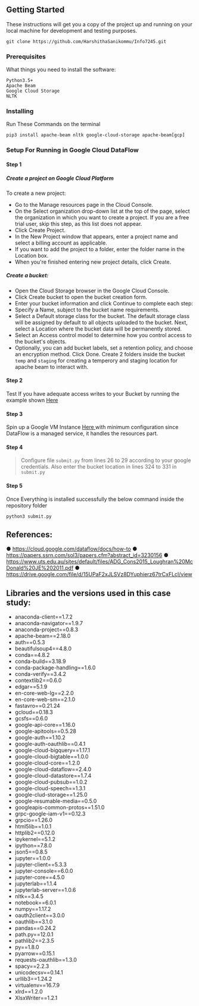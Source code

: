 ## Getting Started

These instructions will get you a copy of the project up and running on your local machine for development and testing purposes.

```
git clone https://github.com/HarshithaSanikommu/Info7245.git

```

### Prerequisites

What things you need to install the software:

```
Python3.5+
Apache Beam
Google Cloud Storage
NLTK
```

### Installing

Run These Commands on the terminal
```
pip3 install apache-beam nltk google-cloud-storage apache-beam[gcp]
```

### Setup For Running in Google Cloud DataFlow
#### Step 1
##### Create a project on Google Cloud Platform #####
To create a new project:
 - Go to the Manage resources page in the Cloud Console.
 - On the Select organization drop-down list at the top of the page, select the organization in which you want to create a project. If    you are a free trial user, skip this step, as this list does not appear.
 - Click Create Project.
 - In the New Project window that appears, enter a project name and select a billing account as applicable.
 - If you want to add the project to a folder, enter the folder name in the Location box.
 - When you're finished entering new project details, click Create.
 
##### Create a bucket: #####
 - Open the Cloud Storage browser in the Google Cloud Console. 
 - Click Create bucket to open the bucket creation form.
 - Enter your bucket information and click Continue to complete each step:
 - Specify a Name, subject to the bucket name requirements.
 - Select a Default storage class for the bucket. The default storage class will be assigned by default to all objects uploaded to the bucket. Next, select a Location where the bucket data will be permanently stored.
 - Select an Access control model to determine how you control access to the bucket's objects.
 - Optionally, you can add bucket labels, set a retention policy, and choose an encryption method. Click Done.
Create 2 folders inside the bucket `temp` and `staging` for creating a temperory and staging location for apache beam to interact with.

#### Step 2
Test If you have adequate access writes to your Bucket by running the example shown <a href='https://googleapis.dev/python/storage/latest/index.html#example-usage'>Here</a>
#### Step 3
Spin up a Google VM Instance <a href='https://console.cloud.google.com/compute/instances'> Here </a> with minimum configuration since DataFlow is a managed service, it handles the resources part.
#### Step 4
> Configure file `submit.py` from lines 26 to 29 according to your google credentials. Also enter the bucket location in lines 324 to 331 in `submit.py`
#### Step 5
Once Everything is installed successfully the below command inside the repository folder
```
python3 submit.py
```

## References: ##

● https://cloud.google.com/dataflow/docs/how-to
● https://papers.ssrn.com/sol3/papers.cfm?abstract_id=3230156 
● https://www.uts.edu.au/sites/default/files/ADG_Cons2015_Loughran%20McDonald%20JE%202011.pdf 
● https://drive.google.com/file/d/15UPaF2xJLSVz8DYuphierz67trCxFLcl/view  

## Libraries and the versions used in this case study: ##
 * anaconda-client==1.7.2
 * anaconda-navigator==1.9.7
 * anaconda-project==0.8.3
 * apache-beam==2.18.0
 * auth==0.5.3
 * beautifulsoup4==4.8.0
 * conda==4.8.2
 * conda-build==3.18.9
 * conda-package-handling==1.6.0
 * conda-verify==3.4.2
 * contextlib2==0.6.0
 * edgar==5.1.9
 * en-core-web-lg==2.2.0
 * en-core-web-sm==2.1.0
 * fastavro==0.21.24
 * gcloud==0.18.3
 * gcsfs==0.6.0
 * google-api-core==1.16.0
 * google-apitools==0.5.28
 * google-auth==1.10.2
 * google-auth-oauthlib==0.4.1
 * google-cloud-bigquery==1.17.1
 * google-cloud-bigtable==1.0.0
 * google-cloud-core==1.2.0
 * google-cloud-dataflow==2.4.0
 * google-cloud-datastore==1.7.4
 * google-cloud-pubsub==1.0.2
 * google-cloud-speech==1.3.1
 * google-clud-storage==1.25.0
 * google-resumable-media==0.5.0
 * googleapis-common-protos==1.51.0
 * grpc-google-iam-v1==0.12.3
 * grpcio==1.26.0
 * html5lib==1.0.1
 * httplib2==0.12.0
 * ipykernel==5.1.2
 * ipython==7.8.0
 * json5==0.8.5
 * jupyter==1.0.0
 * jupyter-client==5.3.3
 * jupyter-console==6.0.0
 * jupyter-core==4.5.0
 * jupyterlab==1.1.4
 * jupyterlab-server==1.0.6
 * nltk==3.4.5
 * notebook==6.0.1
 * numpy==1.17.2
 * oauth2client==3.0.0
 * oauthlib==3.1.0
 * pandas==0.24.2
 * path.py==12.0.1
 * pathlib2==2.3.5
 * py==1.8.0
 * pyarrow==0.15.1
 * requests-oauthlib==1.3.0
 * spacy==2.2.3
 * unicodecsv==0.14.1
 * urllib3==1.24.2
 * virtualenv==16.7.9
 * xlrd==1.2.0
 * XlsxWriter==1.2.1
